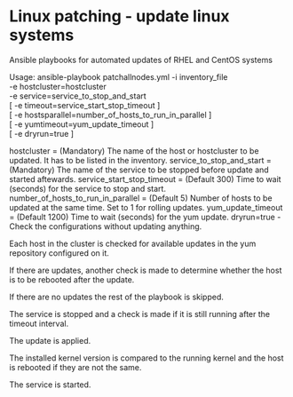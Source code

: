 # Linux patching - update linux systems

Ansible playbooks for automated updates of RHEL and CentOS systems

Usage:
  ansible-playbook patchallnodes.yml -i inventory_file \
    -e hostcluster=hostcluster \
    -e service=service_to_stop_and_start \
    [ -e timeout=service_start_stop_timeout ] \
    [ -e hostsparallel=number_of_hosts_to_run_in_parallel ] \
    [ -e yumtimeout=yum_update_timeout ] \
    [ -e dryrun=true ]
    
  hostcluster = (Mandatory) The name of the host or hostcluster to be updated. It has to be listed in the inventory.
  service_to_stop_and_start = (Mandatory) The name of the service to be stopped before update and started aftewards.
  service_start_stop_timeout = (Default 300) Time to wait (seconds) for the service to stop and start.
  number_of_hosts_to_run_in_parallel = (Default 5) Number of hosts to be updated at the same time. Set to 1 for rolling updates.
  yum_update_timeout = (Default 1200) Time to wait (seconds) for the yum update.
  dryrun=true - Check the configurations without updating anything.
  
  Each host in the cluster is checked for available updates in the yum repository configured on it.
  
  If there are updates, another check is made to determine whether the host is to be rebooted after the update.
  
  If there are no updates the rest of the playbook is skipped.
  
  The service is stopped and a check is made if it is still running after the timeout interval.
  
  The update is applied.
  
  The installed kernel version is compared to the running kernel and the host is rebooted if they are not the same.
  
  The service is started.
  
 
